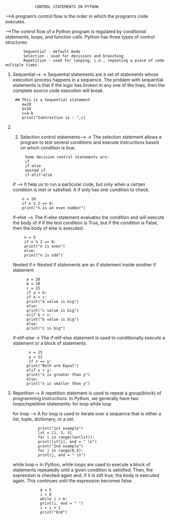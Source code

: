                 CONTROL STATEMENTS IN PYTHON

-->A program’s control flow is the order in which the program’s code executes.

-->The control flow of a Python program is regulated by conditional statements, loops, and function calls.
Python has three types of control structures:

            Sequential - default mode
            Selection - used for decisions and branching
            Repetition - used for looping, i.e., repeating a piece of code multiple times.

1. Sequential-->
          ->  Sequential statements are a set of statements whose execution process happens in a sequence.
              The problem with sequential statements is that if the logic has broken in any one of the lines,
              then the complete source code execution will break.

        ## This is a Sequential statement
           a=20
           b=10
           c=a-b
           print("Subtraction is : ",c)

2. 2. Selection control statements-->
              -> The selection statement allows a program to test several conditions and execute instructions based on which condition is true.

            Some decision control statements are:
            if
            if-else
            nested if
            if-elif-else

    if –> It help us to run a particular code, but only when a certain condition is met or satisfied. A if only has one condition to check.

           n = 10
           if n % 2 == 0:
           print("n is an even number")
   if-else –> The if-else statement evaluates the condition and will execute the body of if if the test condition is True,
              but if the condition is False, then the body of else is executed.

            n = 5
            if n % 2 == 0:
            print("n is even")
            else:
            print("n is odd")

   Nested if->  Nested if statements are an if statement inside another if statement

             a = 20
             b = 10
             c = 15
             if a > b:
             if a > c:
             print("a value is big")
             else:
             print("c value is big")
             elif b > c:
             print("b value is big")
             else:
             print("c is big")

    if-elif-else ->  The if-elif-else statement is used to conditionally execute a statement or a block of statements.

              x = 15
              y = 12
              if x == y:
             print("Both are Equal")
             elif x > y:
             print("x is greater than y")
             else:
             print("x is smaller than y")

 
 3. Repetition-->
               A repetition statement is used to repeat a group(block) of programming instructions.
               In Python, we generally have two loops/repetitive statements:
               for loop
               while loop

       for loop –> A for loop is used to iterate over a sequence that is either a list, tuple, dictionary, or a set.

                   print("1st example")
                   lst = [1, 2, 3]
                   for i in range(len(lst)):
                   print(lst[i], end = " \n")
                   print("2nd example")
                   for j in range(0,5):
                   print(j, end = " \n")

       while loop-> In Python, while loops are used to execute a block of statements repeatedly until a given condition is satisfied.
                   Then, the expression is checked again and, if it is still true, the body is executed again.
                   This continues until the expression becomes false.

                    m = 5
                    i = 0
                    while i < m:
                    print(i, end = " ")
                    i = i + 1
                    print("End")
            



                                        
